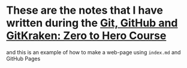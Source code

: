 # These are the notes that I have written during the [Git, GitHub and GitKraken: Zero to Hero Course](https://srse-git-github-zero2hero.netlify.app/)

and this is an example of how to make a web-page using `index.md` and GitHub Pages
